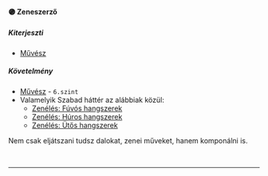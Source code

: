 #### 🟣 Zeneszerző

##### Kiterjeszti
- [Művész](kepzettsegek/muvesz.md)

##### Követelmény
-  [Művész](kepzettsegek/muvesz.md) - `6.szint`
- Valamelyik Szabad háttér az alábbiak közül:
	- [Zenélés: Fúvós hangszerek](zeneles_fuvos_hangszerek.md)
	- [Zenélés: Húros hangszerek](zeneles_huros_hangszerek.md)
	- [Zenélés: Ütős hangszerek](zeneles_utos_hangszerek.md)

Nem csak eljátszani tudsz dalokat, zenei műveket, hanem komponálni is.

<br />

---
